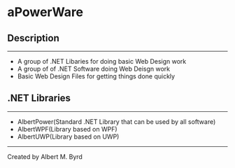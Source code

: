 # aPowerWare



## Description 
------------------------------
* A group of .NET Libaries for doing basic Web Design work 
* A group of of .NET Software doing Web Deisgn work 
* Basic Web Design Files for getting things done quickly 


## .NET Libraries 
-----------------------
* AlbertPower(Standard .NET Library that can be used by all software)
* AlbertWPF(Library based on WPF)
* AlbertUWP(Library based on UWP)

------------------------------
Created by Albert M. Byrd 
